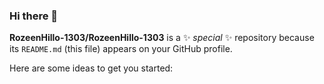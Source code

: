 ### Hi there 👋

**RozeenHillo-1303/RozeenHillo-1303** is a ✨ _special_ ✨ repository because its `README.md` (this file) appears on your GitHub profile.

Here are some ideas to get you started:
<!---
- 🔭 I’m currently working on ...
- 🌱 I’m currently learning ...
- 👯 I’m looking to collaborate on ...
- 🤔 I’m looking for help with ...
- 💬 Ask me about ...
- 📫 How to reach me: ...
- 😄 Pronouns: ...
- ⚡ Fun fact: ...
---!>
